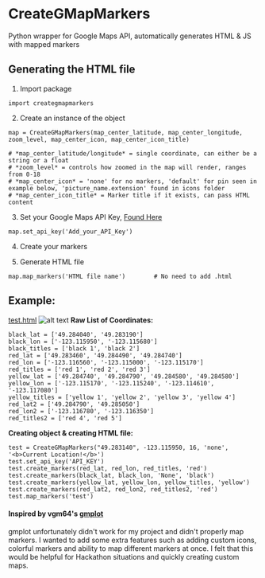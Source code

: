 # CreateGMapMarkers
Python wrapper for Google Maps API, automatically generates HTML & JS with mapped markers

## Generating the HTML file
1. Import package
```
import creategmapmarkers
```
2. Create an instance of the object 
```
map = CreateGMapMarkers(map_center_latitude, map_center_longitude, zoom_level, map_center_icon, map_center_icon_title)

# *map_center_latitude/longitude* = single coordinate, can either be a string or a float
# *zoom_level* = controls how zoomed in the map will render, ranges from 0-18
# *map_center_icon* = 'none' for no markers, 'default' for pin seen in example below, 'picture_name.extension' found in icons folder 
# *map_center_icon_title* = Marker title if it exists, can pass HTML content
```
3. Set your Google Maps API Key, [Found Here](https://developers.google.com/maps/documentation/javascript/get-api-key)
```
map.set_api_key('Add_your_API_Key')
```
4. Create your markers

5. Generate HTML file
```
map.map_markers('HTML file name')        # No need to add .html
```


## Example: 
[test.html](http://creategmapmarkers-test.bitballoon.com/)
![alt text](http://i.imgur.com/eD7Qc28.png)
**Raw List of Coordinates:**
```
black_lat = ['49.284040', '49.283190']
black_lon = ['-123.115950', '-123.115680']
black_titles = ['black 1', 'black 2']
red_lat = ['49.283460', '49.284490', '49.284740']
red_lon = ['-123.116560', '-123.115000', '-123.115170']
red_titles = ['red 1', 'red 2', 'red 3']
yellow_lat = ['49.284740', '49.284790', '49.284580', '49.284580']
yellow_lon = ['-123.115170', '-123.115240', '-123.114610', '-123.117080']
yellow_titles = ['yellow 1', 'yellow 2', 'yellow 3', 'yellow 4']
red_lat2 = ['49.284790', '49.285050']
red_lon2 = ['-123.116780', '-123.116350']
red_titles2 = ['red 4', 'red 5']
```
**Creating object & creating HTML file:**
```
test = CreateGMapMarkers("49.283140", -123.115950, 16, 'none', '<b>Current Location!</b>')
test.set_api_key('API_KEY')
test.create_markers(red_lat, red_lon, red_titles, 'red')
test.create_markers(black_lat, black_lon, 'None', 'black')
test.create_markers(yellow_lat, yellow_lon, yellow_titles, 'yellow')
test.create_markers(red_lat2, red_lon2, red_titles2, 'red')
test.map_markers('test')
```

#### Inspired by vgm64's [gmplot](https://github.com/vgm64/gmplot)
gmplot unfortunately didn't work for my project and didn't properly map markers. I wanted to add some extra features such as adding custom icons, colorful markers and ability to map different markers at once. I felt that this would be helpful for Hackathon situations and quickly creating custom maps. 

